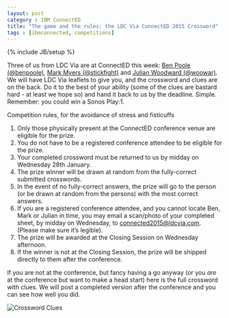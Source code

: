 ```yaml
---
layout: post
category : IBM ConnectED
title: "The game and the rules: the LDC Via ConnectED 2015 Crossword"
tags : [ibmconnected, competitions]
---
```

{% include JB/setup %}

Three of us from LDC Via are at ConnectED this week: [Ben Poole (@benpoole)](http://twitter.com/benpoole), [Mark Myers (@stickfight)](http://twitter.com/stickfight) and [Julian Woodward (@woowar)](http://twitter.com/woowar). We will have LDC Via leaflets to give you, and the crossword and clues are on the back. Do it to the best of your ability (some of the clues are bastard hard - at least we hope so) and hand it back to us by the deadline. Simple. Remember: you could win a Sonos Play:1.

Competition rules, for the avoidance of stress and fisticuffs
1. Only those physically present at the ConnectED conference venue are eligible for the prize. 
2. You do not have to be a registered conference attendee to be eligible for the prize.
3. Your completed crossword must be returned to us by midday on Wednesday 28th January.
4. The prize winner will be drawn at random from the fully-correct submitted crosswords.
5. In the event of no fully-correct answers, the prize will go to the person (or be drawn at random from the persons) with the most correct answers. 
6. If you are a registered conference attendee, and you cannot locate Ben, Mark or Julian in time, you may email a scan/photo of your completed sheet, by midday on Wednesday, to connected2015@ldcvia.com. (Please make sure it’s legible).
7. The prize will be awarded at the Closing Session on Wednesday afternoon.
8. If the winner is not at the Closing Session, the prize will be shipped directly to them after the conference.

If you are not at the conference, but fancy having a go anyway (or you *are* at the conference but want to make a head start) here is the full crossword with clues. We will post a completed version after the conference and you can see how well you did.


![Crossword Clues](http://ldcvia.s3.amazonaws.com/crossword-clues.png)
